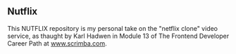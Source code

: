 ## Nutflix

This NUTFLIX repository is my personal take on the "netflix clone" video service, as thaught by Karl Hadwen in Module 13 of The Frontend Developer Career Path at www.scrimba.com.  
